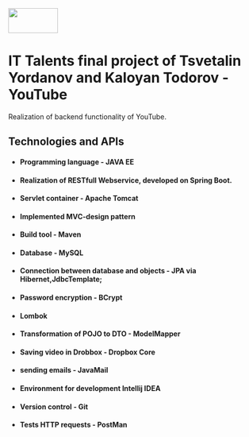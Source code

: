<img src="https://user-images.githubusercontent.com/89816013/156848581-5a8f3300-83dc-43a2-b77a-39273f160b93.png" width="100" height="50" />

# IT Talents final project of Tsvetalin Yordanov and Kaloyan Todorov - YouTube

Realization of backend functionality of YouTube.


## Technologies and APIs

- #### Programming language - JAVA EE
- #### Realization of RESTfull Webservice, developed on Spring Boot.
- #### Servlet container - Apache Tomcat 
- #### Implemented MVC-design pattern 
- #### Build tool - Maven
- #### Database - MySQL
- #### Connection between database and objects - JPA via Hibernet,JdbcTemplate;
- #### Password encryption - BCrypt
- #### Lombok
- #### Transformation of POJO to DTO - ModelMapper
- #### Saving video in Drobbox - Dropbox Core
- #### sending emails - JavaMail
- #### Environment for development Intellij IDEA
- #### Version control - Git 
- #### Tests HTTP requests - PostMan



